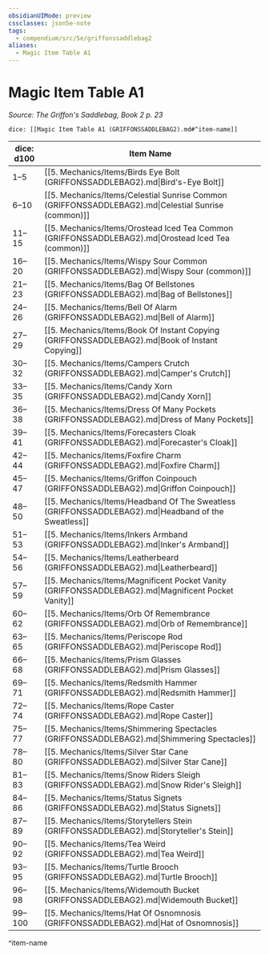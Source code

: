 ```yaml
---
obsidianUIMode: preview
cssclasses: json5e-note
tags:
  - compendium/src/5e/griffonssaddlebag2
aliases:
  - Magic Item Table A1
---
```

# Magic Item Table A1
*Source: The Griffon's Saddlebag, Book 2 p. 23* 

`dice: [[Magic Item Table A1 (GRIFFONSSADDLEBAG2).md#^item-name]]`

| dice: d100 | Item Name |
|------------|-----------|
| 1–5 | [[5. Mechanics/Items/Birds Eye Bolt (GRIFFONSSADDLEBAG2).md\|Bird's-Eye Bolt]] |
| 6–10 | [[5. Mechanics/Items/Celestial Sunrise Common (GRIFFONSSADDLEBAG2).md\|Celestial Sunrise (common)]] |
| 11–15 | [[5. Mechanics/Items/Orostead Iced Tea Common (GRIFFONSSADDLEBAG2).md\|Orostead Iced Tea (common)]] |
| 16–20 | [[5. Mechanics/Items/Wispy Sour Common (GRIFFONSSADDLEBAG2).md\|Wispy Sour (common)]] |
| 21–23 | [[5. Mechanics/Items/Bag Of Bellstones (GRIFFONSSADDLEBAG2).md\|Bag of Bellstones]] |
| 24–26 | [[5. Mechanics/Items/Bell Of Alarm (GRIFFONSSADDLEBAG2).md\|Bell of Alarm]] |
| 27–29 | [[5. Mechanics/Items/Book Of Instant Copying (GRIFFONSSADDLEBAG2).md\|Book of Instant Copying]] |
| 30–32 | [[5. Mechanics/Items/Campers Crutch (GRIFFONSSADDLEBAG2).md\|Camper's Crutch]] |
| 33–35 | [[5. Mechanics/Items/Candy Xorn (GRIFFONSSADDLEBAG2).md\|Candy Xorn]] |
| 36–38 | [[5. Mechanics/Items/Dress Of Many Pockets (GRIFFONSSADDLEBAG2).md\|Dress of Many Pockets]] |
| 39–41 | [[5. Mechanics/Items/Forecasters Cloak (GRIFFONSSADDLEBAG2).md\|Forecaster's Cloak]] |
| 42–44 | [[5. Mechanics/Items/Foxfire Charm (GRIFFONSSADDLEBAG2).md\|Foxfire Charm]] |
| 45–47 | [[5. Mechanics/Items/Griffon Coinpouch (GRIFFONSSADDLEBAG2).md\|Griffon Coinpouch]] |
| 48–50 | [[5. Mechanics/Items/Headband Of The Sweatless (GRIFFONSSADDLEBAG2).md\|Headband of the Sweatless]] |
| 51–53 | [[5. Mechanics/Items/Inkers Armband (GRIFFONSSADDLEBAG2).md\|Inker's Armband]] |
| 54–56 | [[5. Mechanics/Items/Leatherbeard (GRIFFONSSADDLEBAG2).md\|Leatherbeard]] |
| 57–59 | [[5. Mechanics/Items/Magnificent Pocket Vanity (GRIFFONSSADDLEBAG2).md\|Magnificent Pocket Vanity]] |
| 60–62 | [[5. Mechanics/Items/Orb Of Remembrance (GRIFFONSSADDLEBAG2).md\|Orb of Remembrance]] |
| 63–65 | [[5. Mechanics/Items/Periscope Rod (GRIFFONSSADDLEBAG2).md\|Periscope Rod]] |
| 66–68 | [[5. Mechanics/Items/Prism Glasses (GRIFFONSSADDLEBAG2).md\|Prism Glasses]] |
| 69–71 | [[5. Mechanics/Items/Redsmith Hammer (GRIFFONSSADDLEBAG2).md\|Redsmith Hammer]] |
| 72–74 | [[5. Mechanics/Items/Rope Caster (GRIFFONSSADDLEBAG2).md\|Rope Caster]] |
| 75–77 | [[5. Mechanics/Items/Shimmering Spectacles (GRIFFONSSADDLEBAG2).md\|Shimmering Spectacles]] |
| 78–80 | [[5. Mechanics/Items/Silver Star Cane (GRIFFONSSADDLEBAG2).md\|Silver Star Cane]] |
| 81–83 | [[5. Mechanics/Items/Snow Riders Sleigh (GRIFFONSSADDLEBAG2).md\|Snow Rider's Sleigh]] |
| 84–86 | [[5. Mechanics/Items/Status Signets (GRIFFONSSADDLEBAG2).md\|Status Signets]] |
| 87–89 | [[5. Mechanics/Items/Storytellers Stein (GRIFFONSSADDLEBAG2).md\|Storyteller's Stein]] |
| 90–92 | [[5. Mechanics/Items/Tea Weird (GRIFFONSSADDLEBAG2).md\|Tea Weird]] |
| 93–95 | [[5. Mechanics/Items/Turtle Brooch (GRIFFONSSADDLEBAG2).md\|Turtle Brooch]] |
| 96–98 | [[5. Mechanics/Items/Widemouth Bucket (GRIFFONSSADDLEBAG2).md\|Widemouth Bucket]] |
| 99–100 | [[5. Mechanics/Items/Hat Of Osnomnosis (GRIFFONSSADDLEBAG2).md\|Hat of Osnomnosis]] |
^item-name
